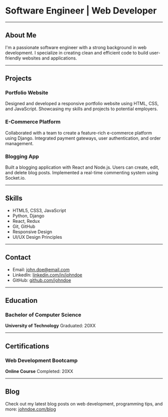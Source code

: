 # Software Engineer | Web Developer
---

## About Me

I'm a passionate software engineer with a strong background in web development. I specialize in creating clean and efficient code to build user-friendly websites and applications.

---

## Projects

### Portfolio Website
Designed and developed a responsive portfolio website using HTML, CSS, and JavaScript. Showcasing my skills and projects to potential employers.

### E-Commerce Platform
Collaborated with a team to create a feature-rich e-commerce platform using Django. Integrated payment gateways, user authentication, and order management.

### Blogging App
Built a blogging application with React and Node.js. Users can create, edit, and delete blog posts. Implemented a real-time commenting system using Socket.io.

---

## Skills

- HTML5, CSS3, JavaScript
- Python, Django
- React, Redux
- Git, GitHub
- Responsive Design
- UI/UX Design Principles

---

## Contact

- Email: john.doe@email.com
- LinkedIn: [linkedin.com/in/johndoe](https://www.linkedin.com/in/johndoe)
- GitHub: [github.com/johndoe](https://github.com/johndoe)

---

## Education

### Bachelor of Computer Science
**University of Technology**
Graduated: 20XX

---

## Certifications

### Web Development Bootcamp
**Online Course**
Completed: 20XX

---

## Blog

Check out my latest blog posts on web development, programming tips, and more: [johndoe.com/blog](https://www.johndoe.com/blog)
